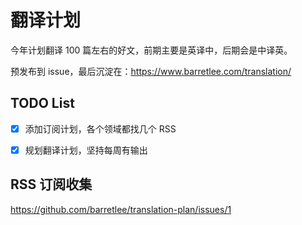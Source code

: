 # 翻译计划

今年计划翻译 100 篇左右的好文，前期主要是英译中，后期会是中译英。

预发布到 issue，最后沉淀在：https://www.barretlee.com/translation/

## TODO List

- [x] 添加订阅计划，各个领域都找几个 RSS
- [x] 规划翻译计划，坚持每周有输出


## RSS 订阅收集

https://github.com/barretlee/translation-plan/issues/1
